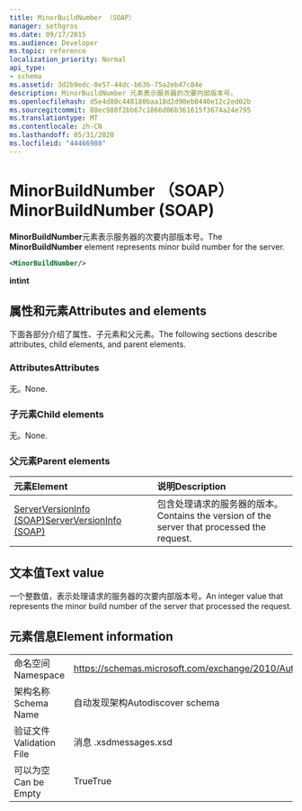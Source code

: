 ```yaml
---
title: MinorBuildNumber （SOAP）
manager: sethgros
ms.date: 09/17/2015
ms.audience: Developer
ms.topic: reference
localization_priority: Normal
api_type:
- schema
ms.assetid: 3d2b9edc-8e57-44dc-b63b-75a2eb47c84e
description: MinorBuildNumber 元素表示服务器的次要内部版本号。
ms.openlocfilehash: d5e4d80c448180baa18d2d90eb0440e12c2ed02b
ms.sourcegitcommit: 88ec988f2bb67c1866d06b361615f3674a24e795
ms.translationtype: MT
ms.contentlocale: zh-CN
ms.lasthandoff: 05/31/2020
ms.locfileid: "44466988"
---
```

# <a name="minorbuildnumber-soap"></a><span data-ttu-id="74b6e-103">MinorBuildNumber （SOAP）</span><span class="sxs-lookup"><span data-stu-id="74b6e-103">MinorBuildNumber (SOAP)</span></span>

<span data-ttu-id="74b6e-104">**MinorBuildNumber**元素表示服务器的次要内部版本号。</span><span class="sxs-lookup"><span data-stu-id="74b6e-104">The **MinorBuildNumber** element represents minor build number for the server.</span></span> 
  
```XML
<MinorBuildNumber/>
```

 <span data-ttu-id="74b6e-105">**int**</span><span class="sxs-lookup"><span data-stu-id="74b6e-105">**int**</span></span>
## <a name="attributes-and-elements"></a><span data-ttu-id="74b6e-106">属性和元素</span><span class="sxs-lookup"><span data-stu-id="74b6e-106">Attributes and elements</span></span>

<span data-ttu-id="74b6e-107">下面各部分介绍了属性、子元素和父元素。</span><span class="sxs-lookup"><span data-stu-id="74b6e-107">The following sections describe attributes, child elements, and parent elements.</span></span>
  
### <a name="attributes"></a><span data-ttu-id="74b6e-108">Attributes</span><span class="sxs-lookup"><span data-stu-id="74b6e-108">Attributes</span></span>

<span data-ttu-id="74b6e-109">无。</span><span class="sxs-lookup"><span data-stu-id="74b6e-109">None.</span></span>
  
### <a name="child-elements"></a><span data-ttu-id="74b6e-110">子元素</span><span class="sxs-lookup"><span data-stu-id="74b6e-110">Child elements</span></span>

<span data-ttu-id="74b6e-111">无。</span><span class="sxs-lookup"><span data-stu-id="74b6e-111">None.</span></span>
  
### <a name="parent-elements"></a><span data-ttu-id="74b6e-112">父元素</span><span class="sxs-lookup"><span data-stu-id="74b6e-112">Parent elements</span></span>

|<span data-ttu-id="74b6e-113">**元素**</span><span class="sxs-lookup"><span data-stu-id="74b6e-113">**Element**</span></span>|<span data-ttu-id="74b6e-114">**说明**</span><span class="sxs-lookup"><span data-stu-id="74b6e-114">**Description**</span></span>|
|:-----|:-----|
|[<span data-ttu-id="74b6e-115">ServerVersionInfo (SOAP)</span><span class="sxs-lookup"><span data-stu-id="74b6e-115">ServerVersionInfo (SOAP)</span></span>](serverversioninfo-soap.md) <br/> |<span data-ttu-id="74b6e-116">包含处理请求的服务器的版本。</span><span class="sxs-lookup"><span data-stu-id="74b6e-116">Contains the version of the server that processed the request.</span></span>  <br/> |
   
## <a name="text-value"></a><span data-ttu-id="74b6e-117">文本值</span><span class="sxs-lookup"><span data-stu-id="74b6e-117">Text value</span></span>

<span data-ttu-id="74b6e-118">一个整数值，表示处理请求的服务器的次要内部版本号。</span><span class="sxs-lookup"><span data-stu-id="74b6e-118">An integer value that represents the minor build number of the server that processed the request.</span></span>
  
## <a name="element-information"></a><span data-ttu-id="74b6e-119">元素信息</span><span class="sxs-lookup"><span data-stu-id="74b6e-119">Element information</span></span>

|||
|:-----|:-----|
|<span data-ttu-id="74b6e-120">命名空间</span><span class="sxs-lookup"><span data-stu-id="74b6e-120">Namespace</span></span>  <br/> |https://schemas.microsoft.com/exchange/2010/Autodiscover  <br/> |
|<span data-ttu-id="74b6e-121">架构名称</span><span class="sxs-lookup"><span data-stu-id="74b6e-121">Schema Name</span></span>  <br/> |<span data-ttu-id="74b6e-122">自动发现架构</span><span class="sxs-lookup"><span data-stu-id="74b6e-122">Autodiscover schema</span></span>  <br/> |
|<span data-ttu-id="74b6e-123">验证文件</span><span class="sxs-lookup"><span data-stu-id="74b6e-123">Validation File</span></span>  <br/> |<span data-ttu-id="74b6e-124">消息 .xsd</span><span class="sxs-lookup"><span data-stu-id="74b6e-124">messages.xsd</span></span>  <br/> |
|<span data-ttu-id="74b6e-125">可以为空</span><span class="sxs-lookup"><span data-stu-id="74b6e-125">Can be Empty</span></span>  <br/> |<span data-ttu-id="74b6e-126">True</span><span class="sxs-lookup"><span data-stu-id="74b6e-126">True</span></span>  <br/> |
   

